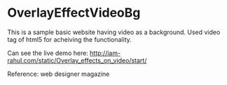 # OverlayEffectVideoBg
This is a sample basic website having video as a background.
Used video tag of html5 for acheiving the functionality.

Can see the live demo here: http://iam-rahul.com/static/Overlay_effects_on_video/start/

Reference: web designer magazine

